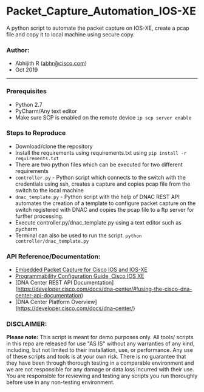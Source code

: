 # Packet_Capture_Automation_IOS-XE
A python script to automate the packet capture on IOS-XE, create a pcap file and copy it to local machine using secure copy.

### Author:

* Abhijith R (abhr@cisco.com)
*  Oct 2019
***

### Prerequisites
* Python 2.7
* PyCharm/Any text editor
* Make sure SCP is enabled on the remote device ```ip scp server enable```

### Steps to Reproduce
* Download/clone the repository
* Install the requirements using requirements.txt using ```pip install -r requirements.txt```
* There are two python files which can be executed for two different requirements 
* ```controller.py``` - Python script which connects to the switch with the credentials using ssh, creates a capture and copies  pcap file from the switch to the local machine
* ```dnac_template.py``` - Python script with the help of DNAC REST API automates the creation of a template to configure packet capture on the switch registered with DNAC and copies the pcap file to a ftp server for further processing.
* Execute controller.py/dnac_template.py using a text editor such as pycharm
* Terminal can also be used to run the script.
      ```python controller/dnac_template.py```

### API Reference/Documentation:
* [Embedded Packet Capture for Cisco IOS and IOS-XE](https://www.cisco.com/c/en/us/support/docs/ios-nx-os-software/ios-embedded-packet-capture/116045-productconfig-epc-00.html)
* [Programmability Configuration Guide, Cisco IOS XE](https://www.cisco.com/c/en/us/td/docs/ios-xml/ios/prog/configuration/169/b_169_programmability_cg/cli_python_module.html)
* [DNA Center REST API Documentation] (https://developer.cisco.com/docs/dna-center/#!using-the-cisco-dna-center-api-documentation)
* [DNA Center Platform Overview] (https://developer.cisco.com/docs/dna-center/)

### DISCLAIMER:
<b>Please note:</b> This script is meant for demo purposes only. All tools/ scripts in this repo are released for use "AS IS" without any warranties of any kind, including, but not limited to their installation, use, or performance. Any use of these scripts and tools is at your own risk. There is no guarantee that they have been through thorough testing in a comparable environment and we are not responsible for any damage or data loss incurred with their use.
You are responsible for reviewing and testing any scripts you run thoroughly before use in any non-testing environment.
    
